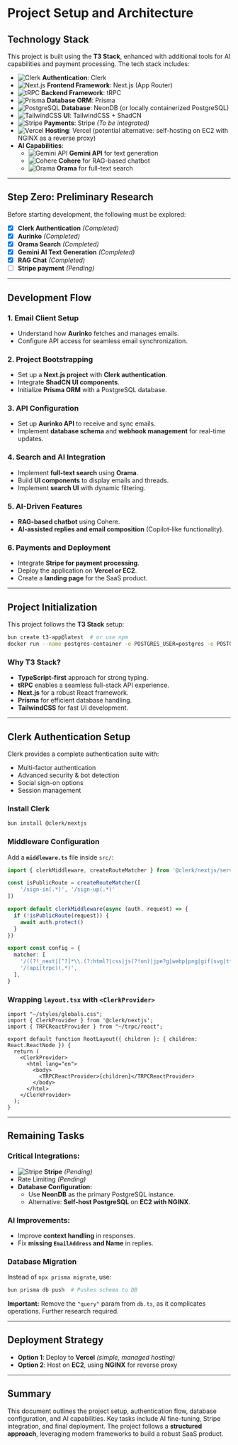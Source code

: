# Project Setup and Architecture

## Technology Stack

This project is built using the **T3 Stack**, enhanced with additional tools for AI capabilities and payment processing. The tech stack includes:

- ![Clerk](https://img.shields.io/badge/Clerk-Auth-blue) **Authentication**: Clerk
- ![Next.js](https://img.shields.io/badge/Next.js-Framework-black) **Frontend Framework**: Next.js (App Router)
- ![tRPC](https://img.shields.io/badge/tRPC-API-orange) **Backend Framework**: tRPC
- ![Prisma](https://img.shields.io/badge/Prisma-ORM-blue) **Database ORM**: Prisma
- ![PostgreSQL](https://img.shields.io/badge/PostgreSQL-Database-blue) **Database**: NeonDB (or locally containerized PostgreSQL)
- ![TailwindCSS](https://img.shields.io/badge/TailwindCSS-UI-blue) **UI**: TailwindCSS + ShadCN
- ![Stripe](https://img.shields.io/badge/Stripe-Payments-purple) **Payments**: Stripe *(To be integrated)*
- ![Vercel](https://img.shields.io/badge/Vercel-Hosting-black) **Hosting**: Vercel (potential alternative: self-hosting on EC2 with NGINX as a reverse proxy)
- **AI Capabilities**:
  - ![Gemini API](https://img.shields.io/badge/Gemini-API-green) **Gemini API** for text generation
  - ![Cohere](https://img.shields.io/badge/Cohere-RAG-orange) **Cohere** for RAG-based chatbot
  - ![Orama](https://img.shields.io/badge/Orama-Search-red) **Orama** for full-text search

---

## Step Zero: Preliminary Research
Before starting development, the following must be explored:

- [x] **Clerk Authentication** *(Completed)*
- [x] **Aurinko** *(Completed)*
- [x] **Orama Search** *(Completed)*
- [x] **Gemini AI Text Generation** *(Completed)*
- [x] **RAG Chat** *(Completed)*
- [ ] **Stripe payment** *(Pending)*

---

## Development Flow

### 1. Email Client Setup
- Understand how **Aurinko** fetches and manages emails.
- Configure API access for seamless email synchronization.

### 2. Project Bootstrapping
- Set up a **Next.js project** with **Clerk authentication**.
- Integrate **ShadCN UI components**.
- Initialize **Prisma ORM** with a PostgreSQL database.

### 3. API Configuration
- Set up **Aurinko API** to receive and sync emails.
- Implement **database schema** and **webhook management** for real-time updates.

### 4. Search and AI Integration
- Implement **full-text search** using **Orama**.
- Build **UI components** to display emails and threads.
- Implement **search UI** with dynamic filtering.

### 5. AI-Driven Features
- **RAG-based chatbot** using Cohere.
- **AI-assisted replies and email composition** (Copilot-like functionality).

### 6. Payments and Deployment
- Integrate **Stripe for payment processing**.
- Deploy the application on **Vercel or EC2**.
- Create a **landing page** for the SaaS product.

---

## Project Initialization

This project follows the **T3 Stack** setup:

```sh
bun create t3-app@latest  # or use npm
docker run --name postgres-container -e POSTGRES_USER=postgres -e POSTGRES_PASSWORD=mysecretpassword -e POSTGRES_DB=postgres -p 5432:5432 -d postgres
```

### Why T3 Stack?
- **TypeScript-first** approach for strong typing.
- **tRPC** enables a seamless full-stack API experience.
- **Next.js** for a robust React framework.
- **Prisma** for efficient database handling.
- **TailwindCSS** for fast UI development.

---

## Clerk Authentication Setup

Clerk provides a complete authentication suite with:
- Multi-factor authentication
- Advanced security & bot detection
- Social sign-on options
- Session management

### Install Clerk
```sh
bun install @clerk/nextjs
```

### Middleware Configuration
Add a **`middleware.ts`** file inside `src/`:
```ts
import { clerkMiddleware, createRouteMatcher } from '@clerk/nextjs/server'

const isPublicRoute = createRouteMatcher([
    '/sign-in(.*)', '/sign-up(.*)'
]) 

export default clerkMiddleware(async (auth, request) => {
  if (!isPublicRoute(request)) {
    await auth.protect()
  }
})

export const config = {
  matcher: [
    '/((?!_next|[^?]*\\.(?:html?|css|js(?!on)|jpe?g|webp|png|gif|svg|ttf|woff2?|ico|csv|docx?|xlsx?|zip|webmanifest)).*)',
    '/(api|trpc)(.*)',
  ],
}
```

### Wrapping `layout.tsx` with `<ClerkProvider>`
```tsx
import "~/styles/globals.css";
import { ClerkProvider } from '@clerk/nextjs';
import { TRPCReactProvider } from "~/trpc/react";

export default function RootLayout({ children }: { children: React.ReactNode }) {
  return (
    <ClerkProvider>
      <html lang="en">
        <body>
          <TRPCReactProvider>{children}</TRPCReactProvider>
        </body>
      </html>
    </ClerkProvider>
  );
}
```

---

## Remaining Tasks

### **Critical Integrations:**
- ![Stripe](https://img.shields.io/badge/Stripe-Payments-purple) **Stripe** *(Pending)*
- Rate Limiting *(Pending)*
- **Database Configuration:**
  - Use **NeonDB** as the primary PostgreSQL instance.
  - Alternative: **Self-host PostgreSQL** on **EC2 with NGINX**.

### **AI Improvements:**
- Improve **context handling** in responses.
- Fix **missing `EmailAddress` and Name** in replies.

### **Database Migration**
Instead of `npx prisma migrate`, use:
```sh
bun prisma db push  # Pushes schema to DB
```

**Important:**
Remove the `"query"` param from `db.ts`, as it complicates operations. Further research required.

---

## Deployment Strategy
- **Option 1**: Deploy to **Vercel** *(simple, managed hosting)*
- **Option 2**: Host on **EC2**, using **NGINX** for reverse proxy

---

## Summary
This document outlines the project setup, authentication flow, database configuration, and AI capabilities. Key tasks include AI fine-tuning, Stripe integration, and final deployment. The project follows a **structured approach**, leveraging modern frameworks to build a robust SaaS product.

